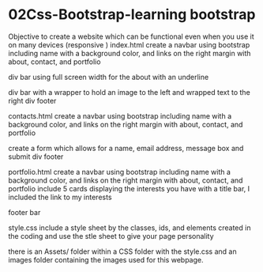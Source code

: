 # 02Css-Bootstrap-learning bootstrap 
Objective to create a website which can be functional even when you use it on many devices (responsive )
index.html 
create a navbar using bootstrap including name with a background color, and links on the right margin with 
about, contact, and portfolio 

div bar using full screen width for the about with an underline 

div bar with a wrapper to hold an image to the left and wrapped text to the right 
div footer 

contacts.html 
create a navbar using bootstrap including name with a background color, and links on the right margin with 
about, contact, and portfolio 

create a form which allows for a name, email address, message box and submit 
div footer 

portfolio.html 
create a navbar using bootstrap including name with a background color, and links on the right margin with 
about, contact, and portfolio 
include 5 cards displaying the interests you have with a title bar, I included the link to my interests 

footer bar 

style.css 
include a style sheet by the classes, ids, and elements created in the coding and use the stle sheet to 
give your page personality 

there is an Assets/ folder 
within a CSS folder with the style.css 
and an images folder containing the images used for this webpage. 